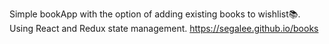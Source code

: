 Simple bookApp with the option of adding existing books to wishlist📚.
Using React and Redux state management.
https://segalee.github.io/books
